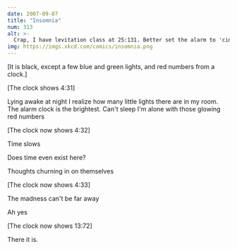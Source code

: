 ```yaml
---
date: 2007-09-07
title: "Insomnia"
num: 313
alt: >-
  Crap, I have levitation class at 25:131. Better set the alarm to 'cinnamon'.
img: https://imgs.xkcd.com/comics/insomnia.png
---
```

[It is black, except a few blue and green lights, and red numbers from a clock.]

[The clock shows 4:31]

Lying awake at night I realize how many little lights there are in my room. The alarm clock is the brightest. Can't sleep I'm alone with those glowing red numbers

[The clock now shows 4:32]

Time slows

Does time even exist here?

Thoughts churning in on themselves

[The clock now shows 4:33]

The madness can't be far away

Ah yes

[The clock now shows 13:72]

There it is.